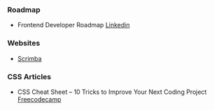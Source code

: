 
### Roadmap
- Frontend Developer Roadmap [Linkedin](https://www.linkedin.com/feed/update/urn:li:activity:7036920227078553600/)

### Websites
- [Scrimba](https://v2.scrimba.com/home)

### CSS Articles

- CSS Cheat Sheet – 10 Tricks to Improve Your Next Coding Project [Freecodecamp](https://www.freecodecamp.org/news/10-css-tricks-for-your-next-coding-project)
